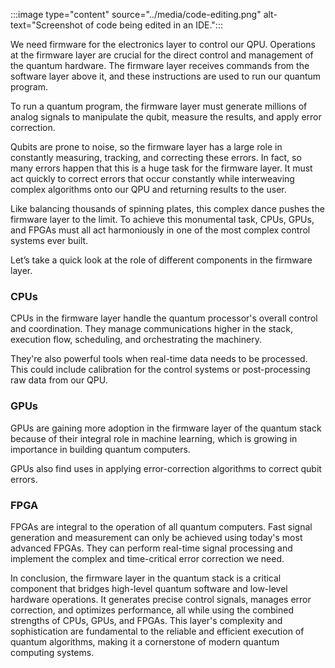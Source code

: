
:::image type="content" source="../media/code-editing.png" alt-text="Screenshot of code being edited in an IDE.":::

We need firmware for the electronics layer to control our QPU. Operations at the firmware layer are crucial for the direct control and management of the quantum hardware. The firmware layer receives commands from the software layer above it, and these instructions are used to run our quantum program.  

To run a quantum program, the firmware layer must generate millions of analog signals to manipulate the qubit, measure the results, and apply error correction.  

Qubits are prone to noise, so the firmware layer has a large role in constantly measuring, tracking, and correcting these errors. In fact, so many errors happen that this is a huge task for the firmware layer. It must act quickly to correct errors that occur constantly while interweaving complex algorithms onto our QPU and returning results to the user.  

Like balancing thousands of spinning plates, this complex dance pushes the firmware layer to the limit. To achieve this monumental task, CPUs, GPUs, and FPGAs must all act harmoniously in one of the most complex control systems ever built.

Let’s take a quick look at the role of different components in the firmware layer.

### CPUs

CPUs in the firmware layer handle the quantum processor's overall control and coordination. They manage communications higher in the stack, execution flow, scheduling, and orchestrating the machinery.  

They're also powerful tools when real-time data needs to be processed. This could include calibration for the control systems or post-processing raw data from our QPU.

### GPUs

GPUs are gaining more adoption in the firmware layer of the quantum stack because of their integral role in machine learning, which is growing in importance in building quantum computers.

GPUs also find uses in applying error-correction algorithms to correct qubit errors.  

### FPGA

FPGAs are integral to the operation of all quantum computers. Fast signal generation and measurement can only be achieved using today's most advanced FPGAs. They can perform real-time signal processing and implement the complex and time-critical error correction we need.  

In conclusion, the firmware layer in the quantum stack is a critical component that bridges high-level quantum software and low-level hardware operations. It generates precise control signals, manages error correction, and optimizes performance, all while using the combined strengths of CPUs, GPUs, and FPGAs. This layer's complexity and sophistication are fundamental to the reliable and efficient execution of quantum algorithms, making it a cornerstone of modern quantum computing systems.
